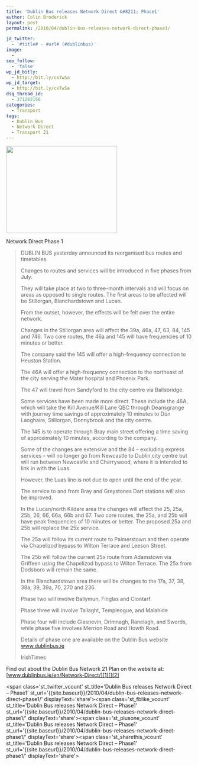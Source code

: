 ```yaml
---
title: 'Dublin Bus releases Network Direct &#8211; Phase1'
author: Colin Broderick
layout: post
permalink: /2010/04/dublin-bus-releases-network-direct-phase1/

jd_twitter:
  - '#title# - #url# (#dublinbus)'
image:
  - 
seo_follow:
  - 'false'
wp_jd_bitly:
  - http://bit.ly/cxTwSa
wp_jd_target:
  - http://bit.ly/cxTwSa
dsq_thread_id:
  - 371262156
categories:
  - Transport
tags:
  - Dublin Bus
  - Network Direct
  - Transport 21
---
```

<div id="attachment_622" class="wp-caption alignleft" style="width: 310px">
  <a href="{{site.baseurl}}/wp-content/uploads/2010/04/NetworkDirect-Blanchardstown.jpg"><img class="size-medium wp-image-622" title="NetworkDirect-Blanchardstown" src="{{site.baseurl}}/wp-content/uploads/2010/04/NetworkDirect-Blanchardstown-300x235.jpg" alt="" width="300" height="235" /></a><p class="wp-caption-text">
    Network Direct Phase 1
  </p>
</div>

> DUBLIN BUS yesterday announced its reorganised bus routes and timetables.
> 
> Changes to routes and services will be introduced in five phases from July.
> 
> They will take place at two to three-month intervals and will focus on areas as opposed to single routes. The first areas to be affected will be Stillorgan, Blanchardstown and Lucan.
> 
> <!--more-->
> 
>   
> From the outset, however, the effects will be felt over the entire network.
> 
> Changes in the Stillorgan area will affect the 39a, 46a, 47, 63, 84, 145 and 746. Two core routes, the 46a and 145 will have frequencies of 10 minutes or better.
> 
> The company said the 145 will offer a high-frequency connection to Heuston Station.
> 
> The 46A will offer a high-frequency connection to the northeast of the city serving the Mater hospital and Phoenix Park.
> 
> The 47 will travel from Sandyford to the city centre via Ballsbridge.
> 
> Some services have been made more direct. These include the 46A, which will take the Kill Avenue/Kill Lane QBC through Deansgrange with journey time savings of approximately 10 minutes to Dún Laoghaire, Stillorgan, Donnybrook and the city centre.
> 
> The 145 is to operate through Bray main street offering a time saving of approximately 10 minutes, according to the company.
> 
> Some of the changes are extensive and the 84 – excluding express services – will no longer go from Newcastle to Dublin city centre but will run between Newcastle and Cherrywood, where it is intended to link in with the Luas.
> 
> However, the Luas line is not due to open until the end of the year.
> 
> The service to and from Bray and Greystones Dart stations will also be improved.
> 
> In the Lucan/north Kildare area the changes will affect the 25, 25a, 25b, 26, 66, 66a, 66b and 67. Two core routes, the 25a, and 25b will have peak frequencies of 10 minutes or better. The proposed 25a and 25b will replace the 25x service.
> 
> The 25a will follow its current route to Palmerstown and then operate via Chapelizod bypass to Wilton Terrace and Leeson Street.
> 
> The 25b will follow the current 25x route from Adamstown via Griffeen using the Chapelizod bypass to Wilton Terrace. The 25x from Dodsboro will remain the same.
> 
> In the Blanchardstown area there will be changes to the 17a, 37, 38, 38a, 39, 39a, 70, 270 and 236.
> 
> Phase two will involve Ballymun, Finglas and Clontarf.
> 
> Phase three will involve Tallaght, Templeogue, and Malahide
> 
> Phase four will include Glasnevin, Drimnagh, Ranelagh, and Swords, while phase five involves Merrion Road and Howth Road.
> 
> Details of phase one are available on the Dublin Bus website www.dublinbus.ie
> 
> IrishTimes

Find out about the Dublin Bus Network 21 Plan on the website at: [www.dublinbus.ie/en/Network-Direct/][1][][2]

[][2]

<span class='st\_twitter\_vcount' st\_title='Dublin Bus releases Network Direct &#8211; Phase1' st\_url='{{site.baseurl}}/2010/04/dublin-bus-releases-network-direct-phase1/' displayText='share'></span><span class='st\_fblike\_vcount' st\_title='Dublin Bus releases Network Direct &#8211; Phase1' st\_url='{{site.baseurl}}/2010/04/dublin-bus-releases-network-direct-phase1/' displayText='share'></span><span class='st\_plusone\_vcount' st\_title='Dublin Bus releases Network Direct &#8211; Phase1' st\_url='{{site.baseurl}}/2010/04/dublin-bus-releases-network-direct-phase1/' displayText='share'></span><span class='st\_sharethis\_vcount' st\_title='Dublin Bus releases Network Direct &#8211; Phase1' st\_url='{{site.baseurl}}/2010/04/dublin-bus-releases-network-direct-phase1/' displayText='share'></span>

 [1]: http://www.dublinbus.ie/en/Network-Direct
 [2]: http://www.dublinbus.ie/en/Network-Direct/